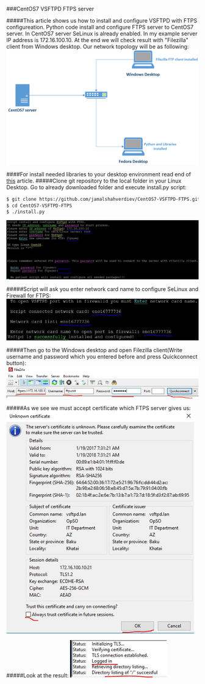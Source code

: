 ###CentOS7 VSFTPD FTPS server

#####This article shows us how to install and configure VSFTPD with FTPS configureation. Python code install and configure FTPS server to CentOS7 server. In CentOS7 server SeLinux is already enabled. In my example server IP address is 172.16.100.10. At the end we will check result with "Filezilla" client from Windows desktop. Our network topology will be as following:
![TopologyScript](images/topology.png)

####For install needed libraries to your desktop environment read end of [this](https://github.com/jamalshahverdiev/c7cobblerpxe-ansible-vpshere) article.
#####Clone git repository to the local folder in your Linux Desktop. Go to already downloaded folder and execute install.py script:
```sh
$ git clone https://github.com/jamalshahverdiev/CentOS7-VSFTPD-FTPS.git 
$ cd CentOS7-VSFTPD-FTPS
$ ./install.py
```
![InstallPy](images/installpy.jpg)

#####Script will ask you enter network card name to configure SeLinux and Firewall for FTPS:
![EnterNetworkCard](images/enter-network-card.jpg)

#####Then go to the Windows desktop and open Filezilla client(Write username and password which you entered before and press Quickconnect button):
![FilezillaQuickConnect](images/filezilla-quick-connect.jpg)

#####As we see we must accept certificate which FTPS server gives us:
![AcceptCertificate](images/accept_certificate.jpg)

#####Look at the result:
![Result](images/result.jpg)
